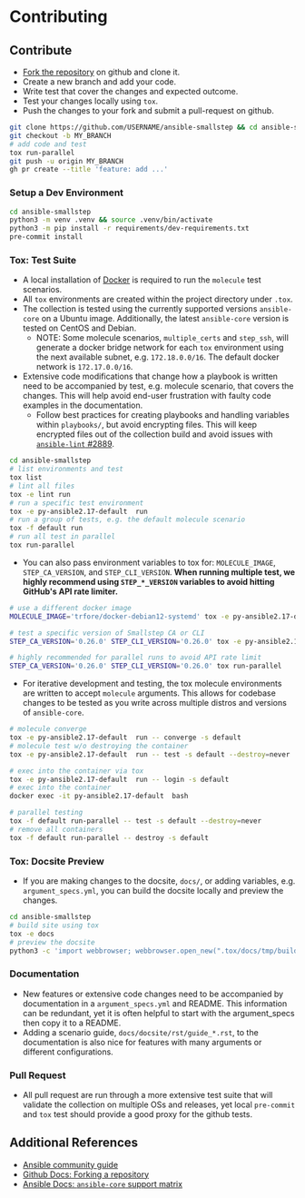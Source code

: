 # Contributing

## Contribute

- [Fork the repository](https://github.com/trfore/ansible-smallstep/fork) on github and clone it.
- Create a new branch and add your code.
- Write test that cover the changes and expected outcome.
- Test your changes locally using `tox`.
- Push the changes to your fork and submit a pull-request on github.

```sh
git clone https://github.com/USERNAME/ansible-smallstep && cd ansible-smallstep
git checkout -b MY_BRANCH
# add code and test
tox run-parallel
git push -u origin MY_BRANCH
gh pr create --title 'feature: add ...'
```

### Setup a Dev Environment

```sh
cd ansible-smallstep
python3 -m venv .venv && source .venv/bin/activate
python3 -m pip install -r requirements/dev-requirements.txt
pre-commit install
```

### Tox: Test Suite

- A local installation of [Docker](https://docs.docker.com/engine/installation/) is required to run the `molecule` test scenarios.
- All `tox` environments are created within the project directory under `.tox`.
- The collection is tested using the currently supported versions `ansible-core` on a Ubuntu image. Additionally, the latest `ansible-core` version is tested on CentOS and Debian.
  - NOTE: Some molecule scenarios, `multiple_certs` and `step_ssh`, will generate a docker bridge network for each `tox` environment using the next available subnet, e.g. `172.18.0.0/16`. The default docker network is `172.17.0.0/16`.
- Extensive code modifications that change how a playbook is written need to be accompanied by test, e.g. molecule scenario, that covers the changes. This will help avoid end-user frustration with faulty code examples in the documentation.
  - Follow best practices for creating playbooks and handling variables within `playbooks/`, but avoid encrypting files. This will keep encrypted files out of the collection build and avoid issues with [`ansible-lint` #2889](https://github.com/ansible/ansible-lint/issues/2889).

```sh
cd ansible-smallstep
# list environments and test
tox list
# lint all files
tox -e lint run
# run a specific test environment
tox -e py-ansible2.17-default  run
# run a group of tests, e.g. the default molecule scenario
tox -f default run
# run all test in parallel
tox run-parallel
```

- You can also pass environment variables to tox for: `MOLECULE_IMAGE`, `STEP_CA_VERSION`, and `STEP_CLI_VERSION`. **When running multiple test, we highly recommend using `STEP_*_VERSION` variables to avoid hitting GitHub's API rate limiter.**

```sh
# use a different docker image
MOLECULE_IMAGE='trfore/docker-debian12-systemd' tox -e py-ansible2.17-default  run

# test a specific version of Smallstep CA or CLI
STEP_CA_VERSION='0.26.0' STEP_CLI_VERSION='0.26.0' tox -e py-ansible2.17-default  run

# highly recommended for parallel runs to avoid API rate limit
STEP_CA_VERSION='0.26.0' STEP_CLI_VERSION='0.26.0' tox run-parallel
```

- For iterative development and testing, the tox molecule environments are written to accept `molecule` arguments. This allows for codebase changes to be tested as you write across multiple distros and versions of `ansible-core`.

```sh
# molecule converge
tox -e py-ansible2.17-default  run -- converge -s default
# molecule test w/o destroying the container
tox -e py-ansible2.17-default  run -- test -s default --destroy=never

# exec into the container via tox
tox -e py-ansible2.17-default  run -- login -s default
# exec into the container
docker exec -it py-ansible2.17-default  bash

# parallel testing
tox -f default run-parallel -- test -s default --destroy=never
# remove all containers
tox -f default run-parallel -- destroy -s default
```

### Tox: Docsite Preview

- If you are making changes to the docsite, `docs/`, or adding variables, e.g. `argument_specs.yml`, you can build the docsite locally and preview the changes.

```sh
cd ansible-smallstep
# build site using tox
tox -e docs
# preview the docsite
python3 -c 'import webbrowser; webbrowser.open_new(".tox/docs/tmp/build/html/index.html")'
```

### Documentation

- New features or extensive code changes need to be accompanied by documentation in a `argument_specs.yml` and README. This information can be redundant, yet it is often helpful to start with the argument_specs then copy it to a README.
- Adding a scenario guide, `docs/docsite/rst/guide_*.rst`, to the documentation is also nice for features with many arguments or different configurations.

### Pull Request

- All pull request are run through a more extensive test suite that will validate the collection on multiple OSs and releases, yet local `pre-commit` and `tox` test should provide a good proxy for the github tests.

## Additional References

- [Ansible community guide](https://docs.ansible.com/ansible/devel/community/index.html)
- [Github Docs: Forking a repository](https://docs.github.com/en/pull-requests/collaborating-with-pull-requests/working-with-forks/fork-a-repo#forking-a-repository)
- [Ansible Docs: `ansible-core` support matrix](https://docs.ansible.com/ansible/latest/reference_appendices/release_and_maintenance.html#ansible-core-support-matrix)
